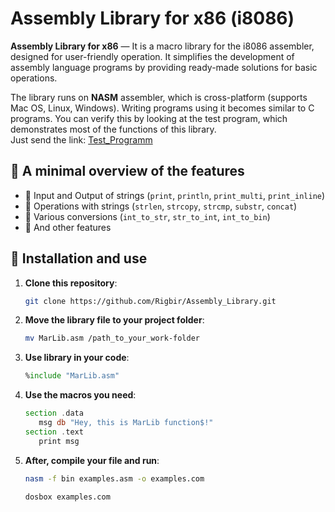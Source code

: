 # Assembly Library for x86 (i8086)

**Assembly Library for x86** — It is a macro library for the i8086 assembler, designed for user-friendly operation. It simplifies the development of assembly language programs by providing ready-made solutions for basic operations. 

The library runs on **NASM** assembler, which is cross-platform (supports Mac OS, Linux, Windows). Writing programs using it becomes similar to C programs. You can verify this by looking at the test program, which demonstrates most of the functions of this library. <br>
Just send the link: [Test_Programm](https://github.com/Rigbir/Assembly_Library/blob/main/TestLib.asm)

## 🔧 A minimal overview of the features

- 📌 Input and Output of strings (`print`, `println`, `print_multi`, `print_inline`)
- 📌 Operations with strings (`strlen`, `strcopy`, `strcmp`, `substr`, `concat`)
- 📌 Various conversions (`int_to_str`, `str_to_int`, `int_to_bin`)
- 📌 And other features

## 🚀 Installation and use

1. **Clone this repository**:
   ```sh
   git clone https://github.com/Rigbir/Assembly_Library.git
   ```
2. **Move the library file to your project folder**:
   ```sh
   mv MarLib.asm /path_to_your_work-folder
   ```
3. **Use library in your code**:
   ```asm
   %include "MarLib.asm"
   ```
4. **Use the macros you need**:
   ```asm
   section .data
      msg db "Hey, this is MarLib function$!"
   section .text
      print msg
   ```
5. **After, compile your file and run**:
   ```sh
   nasm -f bin examples.asm -o examples.com 
  
   dosbox examples.com
   ```
